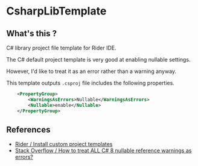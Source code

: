 # CsharpLibTemplate

## What's this ?

C# library project file template for Rider IDE.

The C# default project template is very good at enabling nullable settings.

However, I'd like to treat it as an error rather than a warning anyway.

This template outputs `.csproj` file includes the following properties.

```xml
    <PropertyGroup>
        <WarningsAsErrors>Nullable</WarningsAsErrors>
        <Nullable>enable</Nullable>
    </PropertyGroup>
```

## References

- [Rider / Install custom project templates](https://www.jetbrains.com/help/rider/Creating_and_Opening_Projects_and_Solutions.html#managing-project-templates)
- [Stack Overflow / How to treat ALL C# 8 nullable reference warnings as errors?](https://stackoverflow.com/questions/58194983/how-to-treat-all-c-sharp-8-nullable-reference-warnings-as-errors)
